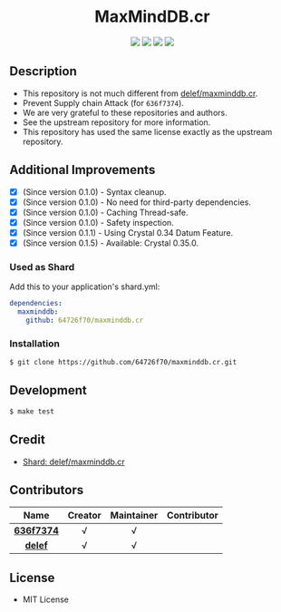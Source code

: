 <div align = "center">
  <h1>MaxMindDB.cr</h1>
</div>

<p align="center">
  <a href="https://crystal-lang.org">
    <img src="https://img.shields.io/badge/built%20with-crystal-000000.svg" /></a>    
  <a href="https://github.com/64726f70/maxminddb.cr/actions">
    <img src="https://github.com/64726f70/maxminddb.cr/workflows/Continuous%20Integration/badge.svg" /></a>
  <a href="https://github.com/64726f70/maxminddb.cr/releases">
    <img src="https://img.shields.io/github/release/64726f70/maxminddb.cr.svg" /></a>
  <a href="https://github.com/64726f70/maxminddb.cr/blob/master/license">
    <img src="https://img.shields.io/github/license/64726f70/maxminddb.cr.svg"></a>
</p>

## Description

* This repository is not much different from [delef/maxminddb.cr](https://github.com/delef/maxminddb.cr).
* Prevent Supply chain Attack (for `636f7374`).
* We are very grateful to these repositories and authors.
* See the upstream repository for more information.
* This repository has used the same license exactly as the upstream repository.

## Additional Improvements

* [X] \(Since version 0.1.0\) - Syntax cleanup.
* [X] \(Since version 0.1.0\) -  No need for third-party dependencies.
* [X] \(Since version 0.1.0\) -  Caching Thread-safe.
* [X] \(Since version 0.1.0\) - Safety inspection.
* [X] \(Since version 0.1.1\) - Using Crystal 0.34 Datum Feature.
* [X] \(Since version 0.1.5\) - Available: Crystal 0.35.0.

### Used as Shard

Add this to your application's shard.yml:
```yaml
dependencies:
  maxminddb:
    github: 64726f70/maxminddb.cr
```

### Installation

```bash
$ git clone https://github.com/64726f70/maxminddb.cr.git
```

## Development

```bash
$ make test
```

## Credit

* [Shard: delef/maxminddb.cr](https://github.com/delef/maxminddb.cr)

## Contributors

|Name|Creator|Maintainer|Contributor|
|:---:|:---:|:---:|:---:|
|**[636f7374](https://github.com/636f7374)**|√|√||
|**[delef](https://github.com/delef)**|√|√||

## License

* MIT License
